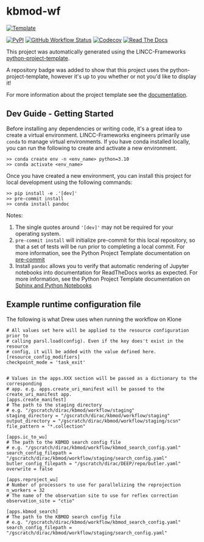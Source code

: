 # kbmod-wf

[![Template](https://img.shields.io/badge/Template-LINCC%20Frameworks%20Python%20Project%20Template-brightgreen)](https://lincc-ppt.readthedocs.io/en/latest/)

[![PyPI](https://img.shields.io/pypi/v/kbmod-wf?color=blue&logo=pypi&logoColor=white)](https://pypi.org/project/kbmod-wf/)
[![GitHub Workflow Status](https://img.shields.io/github/actions/workflow/status/dirac-institute/kbmod-wf/smoke-test.yml)](https://github.com/dirac-institute/kbmod-wf/actions/workflows/smoke-test.yml)
[![Codecov](https://codecov.io/gh/dirac-institute/kbmod-wf/branch/main/graph/badge.svg)](https://codecov.io/gh/dirac-institute/kbmod-wf)
[![Read The Docs](https://img.shields.io/readthedocs/kbmod-wf)](https://kbmod-wf.readthedocs.io/)

This project was automatically generated using the LINCC-Frameworks 
[python-project-template](https://github.com/lincc-frameworks/python-project-template).

A repository badge was added to show that this project uses the python-project-template, however it's up to
you whether or not you'd like to display it!

For more information about the project template see the 
[documentation](https://lincc-ppt.readthedocs.io/en/latest/).

## Dev Guide - Getting Started

Before installing any dependencies or writing code, it's a great idea to create a
virtual environment. LINCC-Frameworks engineers primarily use `conda` to manage virtual
environments. If you have conda installed locally, you can run the following to
create and activate a new environment.

```
>> conda create env -n <env_name> python=3.10
>> conda activate <env_name>
```

Once you have created a new environment, you can install this project for local
development using the following commands:

```
>> pip install -e .'[dev]'
>> pre-commit install
>> conda install pandoc
```

Notes:
1. The single quotes around `'[dev]'` may not be required for your operating system.
2. `pre-commit install` will initialize pre-commit for this local repository, so
   that a set of tests will be run prior to completing a local commit. For more
   information, see the Python Project Template documentation on 
   [pre-commit](https://lincc-ppt.readthedocs.io/en/latest/practices/precommit.html)
3. Install `pandoc` allows you to verify that automatic rendering of Jupyter notebooks
   into documentation for ReadTheDocs works as expected. For more information, see
   the Python Project Template documentation on
   [Sphinx and Python Notebooks](https://lincc-ppt.readthedocs.io/en/latest/practices/sphinx.html#python-notebooks)


## Example runtime configuration file
The following is what Drew uses when running the workflow on Klone
```
# All values set here will be applied to the resource configuration prior to 
# calling parsl.load(config). Even if the key does't exist in the resource
# config, it will be added with the value defined here.
[resource_config_modifiers]
checkpoint_mode = 'task_exit'


# Values in the apps.XXX section will be passed as a dictionary to the corresponding
# app. e.g. apps.create_uri_manifest will be passed to the create_uri_manifest app.
[apps.create_manifest]
# The path to the staging directory
# e.g. "/gscratch/dirac/kbmod/workflow/staging"
staging_directory = "/gscratch/dirac/kbmod/workflow/staging"
output_directory = "/gscratch/dirac/kbmod/workflow/staging/scsn"
file_pattern = "*.collection"

[apps.ic_to_wu]
# The path to the KBMOD search config file
# e.g. "/gscratch/dirac/kbmod/workflow/kbmod_search_config.yaml"
search_config_filepath = "/gscratch/dirac/kbmod/workflow/staging/search_config.yaml"
butler_config_filepath = "/gscratch/dirac/DEEP/repo/butler.yaml"
overwrite = false

[apps.reproject_wu]
# Number of processors to use for parallelizing the reprojection
n_workers = 32
# The name of the observation site to use for reflex correction
observation_site = "ctio"

[apps.kbmod_search]
# The path to the KBMOD search config file
# e.g. "/gscratch/dirac/kbmod/workflow/kbmod_search_config.yaml"
search_config_filepath = "/gscratch/dirac/kbmod/workflow/staging/search_config.yaml"
```


